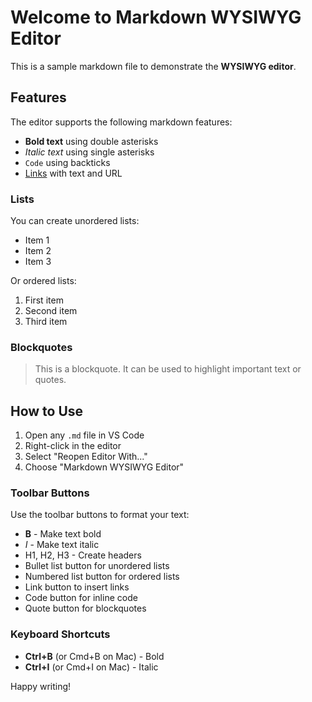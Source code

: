 # Welcome to Markdown WYSIWYG Editor

This is a sample markdown file to demonstrate the **WYSIWYG editor**.

## Features

The editor supports the following markdown features:

- **Bold text** using double asterisks
- *Italic text* using single asterisks
- `Code` using backticks
- [Links](https://example.com) with text and URL

### Lists

You can create unordered lists:

- Item 1
- Item 2
- Item 3

Or ordered lists:

1. First item
2. Second item
3. Third item

### Blockquotes

> This is a blockquote. It can be used to highlight important text or quotes.

## How to Use

1. Open any `.md` file in VS Code
2. Right-click in the editor
3. Select "Reopen Editor With..."
4. Choose "Markdown WYSIWYG Editor"

### Toolbar Buttons

Use the toolbar buttons to format your text:

- **B** - Make text bold
- *I* - Make text italic
- H1, H2, H3 - Create headers
- Bullet list button for unordered lists
- Numbered list button for ordered lists
- Link button to insert links
- Code button for inline code
- Quote button for blockquotes

### Keyboard Shortcuts

- **Ctrl+B** (or Cmd+B on Mac) - Bold
- **Ctrl+I** (or Cmd+I on Mac) - Italic

Happy writing!
